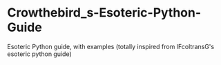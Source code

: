 # Crowthebird_s-Esoteric-Python-Guide
Esoteric Python guide, with examples (totally inspired from IFcoltransG's esoteric python guide)
